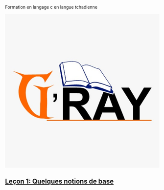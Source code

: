 Formation en langage c en langue tchadienne

![](images/gray.jpeg)

## [Leçon 1: Quelques notions de base](docs/lecon1.md)